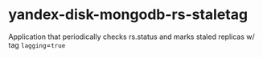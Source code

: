 # yandex-disk-mongodb-rs-staletag
Application that periodically checks rs.status and marks staled replicas w/ tag `lagging`=`true`
